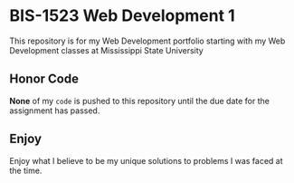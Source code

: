 # BIS-1523 Web Development 1
This repository is for my Web Development portfolio starting with my Web Development classes at Mississippi State University

## Honor Code

**None** of my `code` is pushed to this repository until the due date for the assignment has passed.

## Enjoy

Enjoy what I believe to be my unique solutions to problems I was faced at the time.
